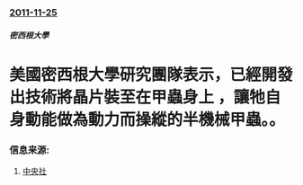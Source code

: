 ### [2011-11-25](/zh/news/2011/11/25/index.md)

##### 密西根大學
#  美國密西根大學研究團隊表示，已經開發出技術將晶片裝至在甲蟲身上 ，讓牠自身動能做為動力而操縱的半機械甲蟲。。




### 信息来源:

1. [中央社](https://web.archive.org/web/20160304112154/http://www2.cna.com.tw/ShowNews/Detail.aspx?pNewsID=201111250208&pType0=aIT&pTypeSel=0)
